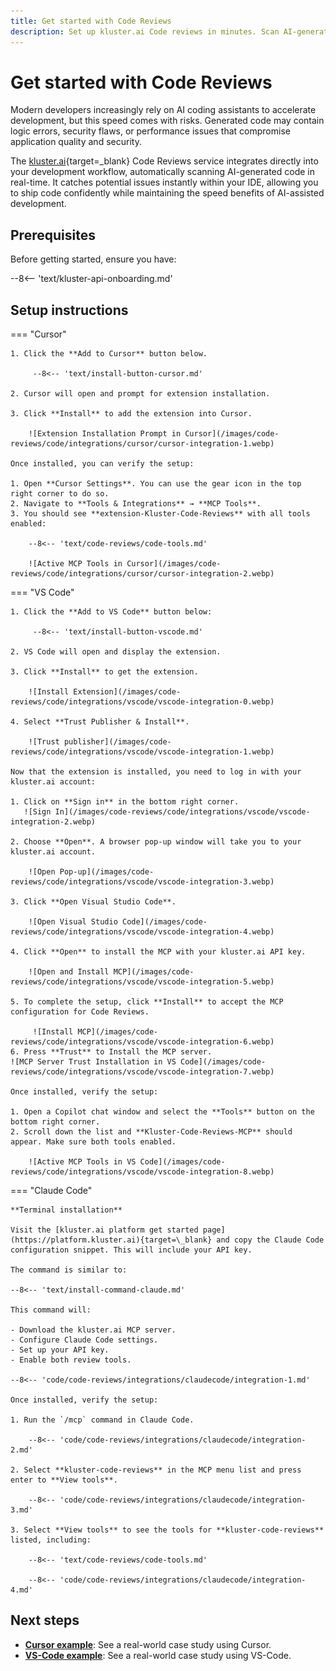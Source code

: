 ```yaml
---
title: Get started with Code Reviews
description: Set up kluster.ai Code reviews in minutes. Scan AI-generated code for errors, vulnerabilities, and performance issues with Cursor and AI assistants.
---
```


# Get started with Code Reviews

Modern developers increasingly rely on AI coding assistants to accelerate development, but this speed comes with risks. Generated code may contain logic errors, security flaws, or performance issues that compromise application quality and security.

The [kluster.ai](https://www.kluster.ai/){target=\_blank} Code Reviews service integrates directly into your development workflow, automatically scanning AI-generated code in real-time. It catches potential issues instantly within your IDE, allowing you to ship code confidently while maintaining the speed benefits of AI-assisted development.

## Prerequisites

Before getting started, ensure you have:

--8<-- 'text/kluster-api-onboarding.md'

## Setup instructions

=== "Cursor"
    
    1. Click the **Add to Cursor** button below.
        
         --8<-- 'text/install-button-cursor.md'
    
    2. Cursor will open and prompt for extension installation.
    
    3. Click **Install** to add the extension into Cursor.

        ![Extension Installation Prompt in Cursor](/images/code-reviews/code/integrations/cursor/cursor-integration-1.webp)

    Once installed, you can verify the setup:

    1. Open **Cursor Settings**. You can use the gear icon in the top right corner to do so.
    2. Navigate to **Tools & Integrations** → **MCP Tools**.
    3. You should see **extension-Kluster-Code-Reviews** with all tools enabled:

        --8<-- 'text/code-reviews/code-tools.md'

        ![Active MCP Tools in Cursor](/images/code-reviews/code/integrations/cursor/cursor-integration-2.webp)

=== "VS Code"
   
    1. Click the **Add to VS Code** button below: 
        
         --8<-- 'text/install-button-vscode.md'
    
    2. VS Code will open and display the extension.
    
    3. Click **Install** to get the extension.

        ![Install Extension](/images/code-reviews/code/integrations/vscode/vscode-integration-0.webp)

    4. Select **Trust Publisher & Install**.

        ![Trust publisher](/images/code-reviews/code/integrations/vscode/vscode-integration-1.webp)

    Now that the extension is installed, you need to log in with your kluster.ai account:
       
    1. Click on **Sign in** in the bottom right corner.
       ![Sign In](/images/code-reviews/code/integrations/vscode/vscode-integration-2.webp)

    2. Choose **Open**. A browser pop-up window will take you to your kluster.ai account. 

        ![Open Pop-up](/images/code-reviews/code/integrations/vscode/vscode-integration-3.webp)
          
    3. Click **Open Visual Studio Code**.

        ![Open Visual Studio Code](/images/code-reviews/code/integrations/vscode/vscode-integration-4.webp)

    4. Click **Open** to install the MCP with your kluster.ai API key.
        
        ![Open and Install MCP](/images/code-reviews/code/integrations/vscode/vscode-integration-5.webp)

    5. To complete the setup, click **Install** to accept the MCP configuration for Code Reviews. 
    
         ![Install MCP](/images/code-reviews/code/integrations/vscode/vscode-integration-6.webp)
    6. Press **Trust** to Install the MCP server.
    ![MCP Server Trust Installation in VS Code](/images/code-reviews/code/integrations/vscode/vscode-integration-7.webp)
        
    Once installed, verify the setup:
    
    1. Open a Copilot chat window and select the **Tools** button on the bottom right corner.
    2. Scroll down the list and **Kluster-Code-Reviews-MCP** should appear. Make sure both tools enabled.

        ![Active MCP Tools in VS Code](/images/code-reviews/code/integrations/vscode/vscode-integration-8.webp)

=== "Claude Code"

    **Terminal installation**
    
    Visit the [kluster.ai platform get started page](https://platform.kluster.ai){target=\_blank} and copy the Claude Code configuration snippet. This will include your API key.

    The command is similar to:
    
    --8<-- 'text/install-command-claude.md'
    
    This command will:

    - Download the kluster.ai MCP server.
    - Configure Claude Code settings.
    - Set up your API key.
    - Enable both review tools.

    --8<-- 'code/code-reviews/integrations/claudecode/integration-1.md'
      
    Once installed, verify the setup:
    
    1. Run the `/mcp` command in Claude Code.

        --8<-- 'code/code-reviews/integrations/claudecode/integration-2.md'

    2. Select **kluster-code-reviews** in the MCP menu list and press enter to **View tools**.

        --8<-- 'code/code-reviews/integrations/claudecode/integration-3.md'

    3. Select **View tools** to see the tools for **kluster-code-reviews** listed, including:
        
        --8<-- 'text/code-reviews/code-tools.md'

        --8<-- 'code/code-reviews/integrations/claudecode/integration-4.md'

## Next steps

- **[Cursor example](/code-reviews/examples/cursor-firebase-nextjs/)**: See a real-world case study using Cursor.
- **[VS-Code example](/code-reviews/examples/vscode-admin-endpoint/)**: See a real-world case study using VS-Code.